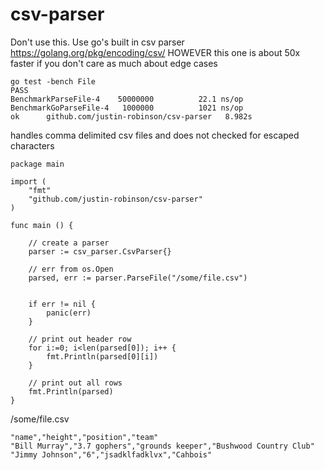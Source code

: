 # csv-parser

Don't use this. Use go's built in csv parser https://golang.org/pkg/encoding/csv/
HOWEVER this one is about 50x faster if you don't care as much about edge cases

```shell
go test -bench File
PASS
BenchmarkParseFile-4  	50000000	      22.1 ns/op
BenchmarkGoParseFile-4	 1000000	      1021 ns/op
ok  	github.com/justin-robinson/csv-parser	8.982s
```

handles comma delimited csv files and does not checked for escaped characters

```golang
package main

import (
	"fmt"
	"github.com/justin-robinson/csv-parser"
)

func main () {

    // create a parser
	parser := csv_parser.CsvParser{}

    // err from os.Open
	parsed, err := parser.ParseFile("/some/file.csv")

    
	if err != nil {
		panic(err)
	}

    // print out header row
	for i:=0; i<len(parsed[0]); i++ {
		fmt.Println(parsed[0][i])
	}

    // print out all rows
	fmt.Println(parsed)
}
```

/some/file.csv
```csv
"name","height","position","team"
"Bill Murray","3.7 gophers","grounds keeper","Bushwood Country Club"
"Jimmy Johnson","6","jsadklfadklvx","Cahbois"
```
